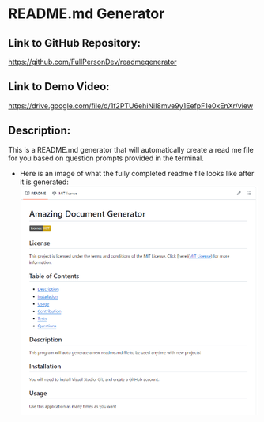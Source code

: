 # README.md Generator

## Link to GitHub Repository:
https://github.com/FullPersonDev/readmegenerator

## Link to Demo Video:
https://drive.google.com/file/d/1f2PTU6ehiNiI8mve9y1EefpF1e0xEnXr/view

## Description:
This is a README.md generator that will automatically create a read me file for you based on question prompts provided in the terminal.

- Here is an image of what the fully completed readme file looks like after it is generated:
![readme image](./Capture.PNG)
